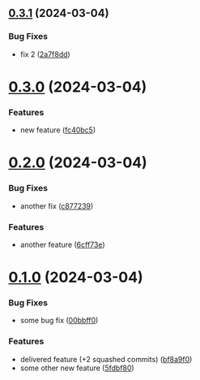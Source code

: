 ## [0.3.1](https://github.com/arronshah/Release-actions/compare/v0.3.0...v0.3.1) (2024-03-04)


### Bug Fixes

* fix 2 ([2a7f8dd](https://github.com/arronshah/Release-actions/commit/2a7f8ddb1ba9a81021428798b8b070fbf4e245b9))



# [0.3.0](https://github.com/arronshah/Release-actions/compare/v0.2.0...v0.3.0) (2024-03-04)


### Features

* new feature ([fc40bc5](https://github.com/arronshah/Release-actions/commit/fc40bc51213bd5be0a11df2779a08d45a860fbdb))



# [0.2.0](https://github.com/arronshah/Release-actions/compare/v0.1.0...v0.2.0) (2024-03-04)


### Bug Fixes

* another fix ([c877239](https://github.com/arronshah/Release-actions/commit/c877239c16ccbec8690621fa48af9d85f502e541))


### Features

* another feature ([6cff73e](https://github.com/arronshah/Release-actions/commit/6cff73e3ec35220c226f282d5fcbc078007aed85))



# [0.1.0](https://github.com/arronshah/Release-actions/compare/bf8a9f0f16de95e58dacb77cc7af59924347c702...v0.1.0) (2024-03-04)


### Bug Fixes

* some bug fix ([00bbff0](https://github.com/arronshah/Release-actions/commit/00bbff0a04cf7435cf03c4f7d621344083565ea3))


### Features

* delivered feature (+2 squashed commits) ([bf8a9f0](https://github.com/arronshah/Release-actions/commit/bf8a9f0f16de95e58dacb77cc7af59924347c702))
* some other new feature ([5fdbf80](https://github.com/arronshah/Release-actions/commit/5fdbf802eaa8ad942a5c474682cc49ecd7b614e0))



